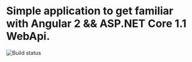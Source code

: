 # Simple application to get familiar with Angular 2 && ASP.NET Core 1.1 WebApi. 
 
![Build status](https://eangelis.visualstudio.com/_apis/public/build/definitions/a79fe2e6-8d74-487b-828d-ad63eac7b32a/2/badge)